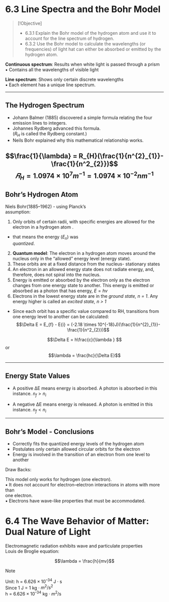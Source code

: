 # 6.3 Line Spectra and the Bohr Model  

> [!Objective]
>
> - 6.3.1 Explain the Bohr model of the hydrogen atom and use it to account for the line spectrum of hydrogen.  
> - 6.3.2 Use the Bohr model to calculate the wavelengths (or frequencies) of light hat can either be absorbed or emitted by the hydrogen atom.

**Continuous spectrum**: Results when white light is passed through a prism  
▪ Contains all the wavelengths of visible light

**Line spectrum**: Shows only certain discrete  wavelengths  
▪ Each element has a unique line spectrum.

---

## The Hydrogen Spectrum

- Johann Balmer (1885) discovered a simple formula relating the four emission lines to integers.  
- Johannes Rydberg advanced this formula.  
($R_{H}$ is called the Rydberg constant.)  
- Neils Bohr explained why this mathematical relationship works.  

$$\frac{1}{\lambda} = R_{H}(\frac{1}{n^{2}_{1}}-\frac{1}{n^2_{2}})$$
$$𝑅_{H} = 1.0974 × 10^{7}m^{−1} = 1.0974 × 10^{−2}nm^{−1}$$
---
## Bohr’s Hydrogen Atom

Niels Bohr(1885–1962) - using Planck’s  
assumption:  
1) Only orbits of certain radii, with specific energies are allowed for the electron in a hydrogen atom .  
- that means the energy ($E_n$) was  
_quantized_.  
2) **Quantum model**: The electron in a  hydrogen atom moves around the nucleus only in the “allowed” energy  level (energy state).  
3) These orbits are at a fixed distance from the nucleus- stationary states
4) An electron in an allowed energy state does not radiate energy, and, therefore, does not spiral into the nucleus.  
5) Energy is emitted or absorbed by the electron only as the electron changes from one energy state to another. This energy is emitted or absorbed as a photon that has energy,  $E=hv$
6) Electrons in the lowest energy state are in the _ground state, n = 1_. Any energy higher is called an _excited state, n > 1_ 
- Since each orbit has a specific value compared to RH, transitions from one energy level to another can be calculated:
$$\Delta E = E_{f} - E{i} = (-2.18 \times 10^{-18}J)(\frac{1}{n^{2}_{1}}-\frac{1}{n^2_{2}})$$

$$\Delta E = h\frac{c}{\lambda } $$
or 
$$\lambda = \frac{hc}{\Delta E}$$

---

## Energy State Values

- A positive ΔE means energy is absorbed. A photon is absorbed in this instance.  $n_{f}>n_{i}$

- A negative ΔE means energy is released. A photon is emitted in this instance.  $n_{f}<n_{i}$
---

## Bohr’s Model - Conclusions

- Correctly fits the quantized energy levels of the hydrogen atom  
- Postulates only certain allowed circular orbits for the electron  
- Energy is involved in the transition of an electron from one level to another

Draw Backs:

This model only works for hydrogen (one electron).  
▪ It does not account for electron–electron interactions in atoms with more than  
one electron.  
▪ Electrons have wave-like properties that must be accommodated.

# 6.4 The Wave Behavior of Matter: Dual Nature of Light

Electromagnetic radiation exhibits wave and particulate properties  
Louis de Broglie equation:

$$\lambda = \frac{h}{mv}$$

> [!NOTE]
> Unit: 
> h = $6.626×10^{–34}$ J · s  
> Since 1 J = 1 kg · $m^2/s^2$  
> h = $6.626×10^{–34}$ kg · $m^2$/s

